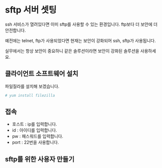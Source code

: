 # sftp 서버 셋팅

ssh 서비스가 열려있다면 이미 sftp를 사용할 수 있는 환경입니다.
ftp보다 더 보안에 더 안전합니다.

예전에는 telnet, ftp가 사용되었다면 현재는 보안이 강화되어 ssh, sftp가 사용됩니다.

실무에서는 항상 보안이 중요하니 같은 솔루션이라면 보안이 강화된 솔루션을 사용하세요.

## 클라이언트 소프트웨어 설치
파일질라를 설치해 보겠습니다.

```bash
# yum install filezilla
```

## 접속
- 호스트 : ip를 입력합니다.
- id : 아이디를 입력합니다.
- pw : 패스워드를 입력합니다.
- port : 22번을 사용합니다.

## sftp를 위한 사용자 만들기
